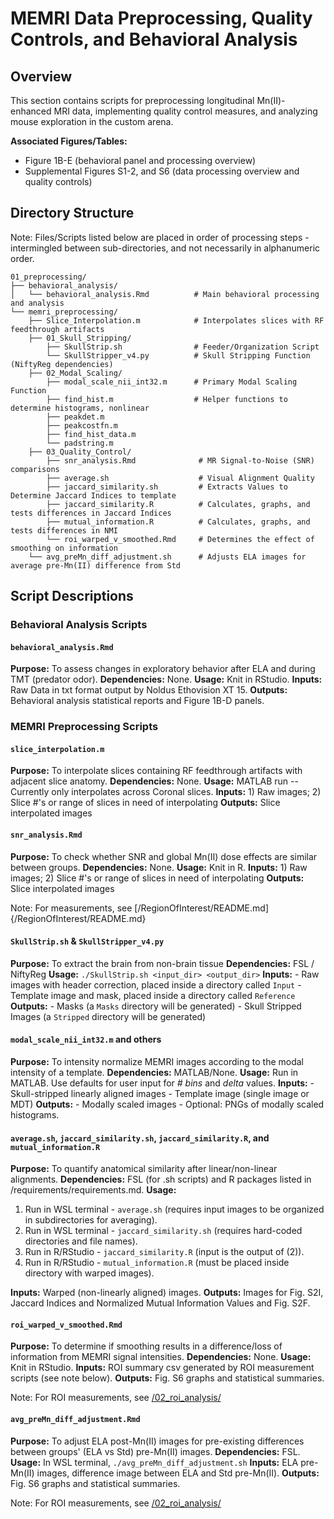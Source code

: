 # MEMRI Data Preprocessing, Quality Controls, and Behavioral Analysis

## Overview
This section contains scripts for preprocessing longitudinal Mn(II)-enhanced MRI data, implementing quality control measures, and analyzing mouse exploration in the custom arena. 

**Associated Figures/Tables:**
- Figure 1B-E (behavioral panel and processing overview)
- Supplemental Figures S1-2, and S6 (data processing overview and quality controls)

## Directory Structure

Note: Files/Scripts listed below are placed in order of processing steps - intermingled between sub-directories, and not necessarily in alphanumeric order.

```
01_preprocessing/
├── behavioral_analysis/
│   └── behavioral_analysis.Rmd          # Main behavioral processing and analysis
└── memri_preprocessing/
    ├── Slice_Interpolation.m            # Interpolates slices with RF feedthrough artifacts
    ├── 01_Skull_Stripping/
        ├── SkullStrip.sh                # Feeder/Organization Script
        └── SkullStripper_v4.py          # Skull Stripping Function (NiftyReg dependencies)
    ├── 02_Modal_Scaling/
        ├── modal_scale_nii_int32.m      # Primary Modal Scaling Function
        ├── find_hist.m                  # Helper functions to determine histograms, nonlinear 
        ├── peakdet.m
        ├── peakcostfn.m
        ├── find_hist_data.m
        └── padstring.m
    ├── 03_Quality_Control/
        ├── snr_analysis.Rmd              # MR Signal-to-Noise (SNR) comparisons
        ├── average.sh                    # Visual Alignment Quality
        ├── jaccard_similarity.sh         # Extracts Values to Determine Jaccard Indices to template
        ├── jaccard_similarity.R          # Calculates, graphs, and tests differences in Jaccard Indices
        ├── mutual_information.R          # Calculates, graphs, and tests differences in NMI
        └── roi_warped_v_smoothed.Rmd     # Determines the effect of smoothing on information
    └── avg_preMn_diff_adjustment.sh      # Adjusts ELA images for average pre-Mn(II) difference from Std
```

## Script Descriptions

### Behavioral Analysis Scripts

#### `behavioral_analysis.Rmd`
**Purpose:** To assess changes in exploratory behavior after ELA and during TMT (predator odor). 
**Dependencies:** None.
**Usage:** Knit in RStudio.
**Inputs:** Raw Data in txt format output by Noldus Ethovision XT 15.
**Outputs:** Behavioral analysis statistical reports and Figure 1B-D panels.

### MEMRI Preprocessing Scripts

#### `slice_interpolation.m`
**Purpose:** To interpolate slices containing RF feedthrough artifacts with adjacent slice anatomy. 
**Dependencies:** None.
**Usage:** MATLAB run -- Currently only interpolates across Coronal slices.
**Inputs:** 1) Raw images; 2) Slice #'s or range of slices in need of interpolating
**Outputs:** Slice interpolated images

#### `snr_analysis.Rmd`
**Purpose:** To check whether SNR and global Mn(II) dose effects are similar between groups. 
**Dependencies:** None.
**Usage:** Knit in R.
**Inputs:** 1) Raw images; 2) Slice #'s or range of slices in need of interpolating
**Outputs:** Slice interpolated images

Note: For measurements, see [/RegionOfInterest/README.md]{/RegionOfInterest/README.md}

#### `SkullStrip.sh` & `SkullStripper_v4.py`
**Purpose:** To extract the brain from non-brain tissue 
**Dependencies:** FSL / NiftyReg
**Usage:** `./SkullStrip.sh <input_dir> <output_dir>`
**Inputs:** 
    - Raw images with header correction, placed inside a directory called `Input`
    - Template image and mask, placed inside a directory called `Reference` 
**Outputs:** 
    - Masks (a `Masks` directory will be generated)
    - Skull Stripped Images (a `Stripped` directory will be generated)

#### `modal_scale_nii_int32.m` and others
**Purpose:** To intensity normalize MEMRI images according to the modal intensity of a template.
**Dependencies:** MATLAB/None.
**Usage:** Run in MATLAB. Use defaults for user input for _# bins_ and _delta_ values. 
**Inputs:** 
    - Skull-stripped linearly aligned images
    - Template image (single image or MDT) 
**Outputs:** 
    - Modally scaled images
    - Optional: PNGs of modally scaled histograms.

#### `average.sh`, `jaccard_similarity.sh`, `jaccard_similarity.R`, and `mutual_information.R`
**Purpose:** To quantify anatomical similarity after linear/non-linear alignments. 
**Dependencies:** FSL (for .sh scripts) and R packages listed in /requirements/requirements.md.
**Usage:** 
1) Run in WSL terminal - `average.sh` (requires input images to be organized in subdirectories for averaging).
2) Run in WSL terminal - `jaccard_similarity.sh` (requires hard-coded directories and file names).
3) Run in R/RStudio - `jaccard_similarity.R` (input is the output of (2)).
4) Run in R/RStudio - `mutual_information.R` (must be placed inside directory with warped images).

**Inputs:** Warped (non-linearly aligned) images.
**Outputs:** Images for Fig. S2I, Jaccard Indices and Normalized Mutual Information Values and Fig. S2F.

#### `roi_warped_v_smoothed.Rmd`
**Purpose:** To determine if smoothing results in a difference/loss of information from MEMRI signal intensities. 
**Dependencies:** None.
**Usage:** Knit in RStudio. 
**Inputs:** ROI summary csv generated by ROI measurement scripts (see note below).
**Outputs:** Fig. S6 graphs and statistical summaries.

Note: For ROI measurements, see [/02_roi_analysis/](#../02_roi_analysis/README.md)

#### `avg_preMn_diff_adjustment.Rmd`
**Purpose:** To adjust ELA post-Mn(II) images for pre-existing differences between groups' (ELA vs Std) pre-Mn(II) images. 
**Dependencies:** FSL.
**Usage:** In WSL terminal, `./avg_preMn_diff_adjustment.sh`
**Inputs:** ELA pre-Mn(II) images, difference image between ELA and Std pre-Mn(II).
**Outputs:** Fig. S6 graphs and statistical summaries.

Note: For ROI measurements, see [/02_roi_analysis/](#../02_roi_analysis/README.md)
